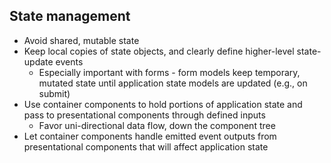 ## State management

- Avoid shared, mutable state <!-- .element: class="fragment" -->
- Keep local copies of state objects, and clearly define higher-level state-update events <!-- .element: class="fragment" -->
  - Especially important with forms - form models keep temporary, mutated state until application state models are updated (e.g., on submit) <!-- .element: class="fragment" -->
- Use container components to hold portions of application state and pass to presentational components through defined inputs <!-- .element: class="fragment" -->
  - Favor uni-directional data flow, down the component tree <!-- .element: class="fragment" -->
- Let container components handle emitted event outputs from presentational components that will affect application state <!-- .element: class="fragment" -->
